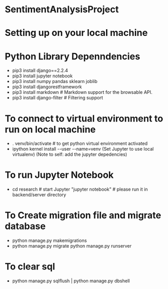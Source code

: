 # SentimentAnalysisProject

# Setting up on your local machine 
# Python Library Depenndencies
- pip3 install django==2.2.4
- pip3 install jupyter notebook
- pip3 install numpy pandas sklearn joblib
- pip3 install djangorestframework
- pip3 install markdown       # Markdown support for the browsable API.
- pip3 install django-filter  # Filtering support

# To connect to virtual environment to run on local machine
- . venv/bin/activate # to get python virtual environment activated
- ipython kernel install --user --name=venv (Set Jupyter to use local virtualenv) (Note to self: add the jupyter depedencies)

# To run Jupyter Notebook 
- cd research # start Jupyter "jupyter notebook"      # please run it in backend/server directory

# To Create migration file and migrate database

- python manage.py makemigrations
- python manage.py migrate
python manage.py runserver

# To clear sql 
- python manage.py sqlflush | python manage.py dbshell

